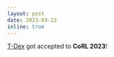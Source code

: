 ```yaml
---
layout: post
date: 2023-03-22 
inline: true
---
```


[T-Dex](https://tactile-dexterity.github.io/) got accepted to **CoRL 2023**!